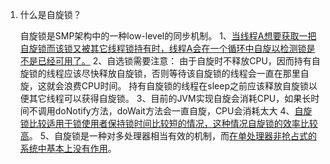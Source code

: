 1. 什么是⾃旋锁？

   ⾃旋锁是SMP架构中的⼀种low-level的同步机制。
   1、<u>当线程A想要获取⼀把⾃旋锁⽽该锁⼜被其它线程锁持有时，线程A会在⼀个循环中⾃旋以检测锁是不是已经可⽤了。</u>
   2、⾃选锁需要注意：
   由于⾃旋时不释放CPU，因⽽持有⾃旋锁的线程应该尽快释放⾃旋锁，否则等待该⾃旋锁的线程会⼀直在那⾥⾃旋，这就会浪费CPU时间。
   持有⾃旋锁的线程在sleep之前应该释放⾃旋锁以便其它线程可以获得⾃旋锁。
   3、⽬前的JVM实现⾃旋会消耗CPU，如果⻓时间不调⽤doNotify⽅法，doWait⽅法会⼀直⾃旋，CPU会消耗太⼤
   4、<u>⾃旋锁⽐较适⽤于锁使⽤者保持锁时间⽐较短的情况，这种情况⾃旋锁的效率⽐较⾼</u>。
   5、⾃旋锁是⼀种对多处理器相当有效的机制，⽽<u>在单处理器⾮抢占式的系统中基本上没有作⽤</u>。

